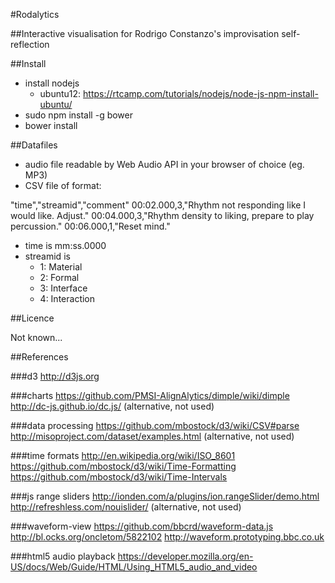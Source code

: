 #Rodalytics

##Interactive visualisation for Rodrigo Constanzo's improvisation self-reflection

##Install

* install nodejs 
	* ubuntu12: https://rtcamp.com/tutorials/nodejs/node-js-npm-install-ubuntu/
* sudo npm install -g bower 
* bower install

##Datafiles

* audio file readable by Web Audio API in your browser of choice (eg. MP3) 
* CSV file of format:

"time","streamid","comment"
00:02.000,3,"Rhythm not responding like I would like. Adjust."
00:04.000,3,"Rhythm density to liking, prepare to play percussion."
00:06.000,1,"Reset mind."

* time is mm:ss.0000
* streamid is
	* 1: Material
	* 2: Formal
	* 3: Interface
	* 4: Interaction

##Licence

Not known... 

##References

###d3 
http://d3js.org

###charts
https://github.com/PMSI-AlignAlytics/dimple/wiki/dimple
http://dc-js.github.io/dc.js/ (alternative, not used)

###data processing
https://github.com/mbostock/d3/wiki/CSV#parse
http://misoproject.com/dataset/examples.html (alternative, not used)

###time formats
http://en.wikipedia.org/wiki/ISO_8601
https://github.com/mbostock/d3/wiki/Time-Formatting
https://github.com/mbostock/d3/wiki/Time-Intervals

###js range sliders
http://ionden.com/a/plugins/ion.rangeSlider/demo.html 
http://refreshless.com/nouislider/ (alternative, not used)

###waveform-view
https://github.com/bbcrd/waveform-data.js
http://bl.ocks.org/oncletom/5822102
http://waveform.prototyping.bbc.co.uk

###html5 audio playback
https://developer.mozilla.org/en-US/docs/Web/Guide/HTML/Using_HTML5_audio_and_video
